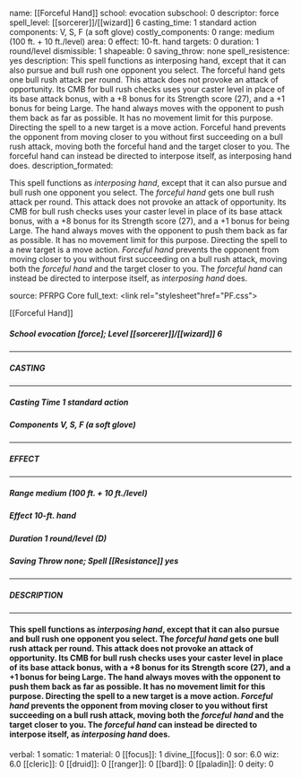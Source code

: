 name: [[Forceful Hand]]
school: evocation
subschool: 0
descriptor: force
spell_level: [[sorcerer]]/[[wizard]] 6
casting_time: 1 standard action
components: V, S, F (a soft glove)
costly_components: 0
range: medium (100 ft. + 10 ft./level)
area: 0
effect: 10-ft. hand
targets: 0
duration: 1 round/level
dismissible: 1
shapeable: 0
saving_throw: none
spell_resistence: yes
description: This spell functions as interposing hand, except that it can also pursue and bull rush one opponent you select. The forceful hand gets one bull rush attack per round. This attack does not provoke an attack of opportunity. Its CMB for bull rush checks uses your caster level in place of its base attack bonus, with a +8 bonus for its Strength score (27), and a +1 bonus for being Large. The hand always moves with the opponent to push them back as far as possible. It has no movement limit for this purpose. Directing the spell to a new target is a move action. Forceful hand prevents the opponent from moving closer to you without first succeeding on a bull rush attack, moving both the forceful hand and the target closer to you. The forceful hand can instead be directed to interpose itself, as interposing hand does.
description_formated: <p>This spell functions as <i>interposing hand</i>, except that it can also pursue and bull rush one opponent you select. The <i><i>forceful</i> hand</i> gets one bull rush attack per round. This attack does not provoke an attack of opportunity. Its CMB for bull rush checks uses your caster level in place of its base attack bonus, with a +8 bonus for its Strength score (27), and a +1 bonus for being Large. The hand always moves with the opponent to push them back as far as possible. It has no movement limit for this purpose. Directing the spell to a new target is a move action. <i>Forceful hand</i> prevents the opponent from moving closer to you without first succeeding on a bull rush attack, moving both the <i><i>forceful</i> hand</i> and the target closer to you. The <i><i>forceful</i> hand</i> can instead be directed to interpose itself, as <i>interposing hand</i> does.</p>
source: PFRPG Core
full_text: <link rel="stylesheet"href="PF.css"><div class="heading"><p class="alignleft">[[Forceful Hand]]</p><div style="clear: both;"></div></div><div><h5><b>School </b>evocation [force]; <b>Level </b>[[sorcerer]]/[[wizard]] 6</h5></div><hr/><div><h5><b>CASTING</b></h5></div><hr/><div><h5><b>Casting Time </b>1 standard action</h5><h5><b>Components </b>V, S, F (a soft glove)</h5></div><hr/><div><h5><b>EFFECT</b></h5></div><hr/><div><h5><b>Range </b>medium (100 ft. + 10 ft./level)</h5><h5><b>Effect </b>10-ft. hand</h5><h5><b>Duration </b>1 round/level (D)</h5><h5><b>Saving Throw </b>none; <b>Spell [[Resistance]] </b>yes</h5></div><hr/><div><h5><b>DESCRIPTION</b></h5></div><hr/><div><h4><p>This spell functions as <i>interposing hand</i>, except that it can also pursue and bull rush one opponent you select. The <i><i>forceful</i> hand</i> gets one bull rush attack per round. This attack does not provoke an attack of opportunity. Its CMB for bull rush checks uses your caster level in place of its base attack bonus, with a +8 bonus for its Strength score (27), and a +1 bonus for being Large. The hand always moves with the opponent to push them back as far as possible. It has no movement limit for this purpose. Directing the spell to a new target is a move action. <i>Forceful hand</i> prevents the opponent from moving closer to you without first succeeding on a bull rush attack, moving both the <i><i>forceful</i> hand</i> and the target closer to you. The <i><i>forceful</i> hand</i> can instead be directed to interpose itself, as <i>interposing hand</i> does.</p></h4></div>
verbal: 1
somatic: 1
material: 0
[[focus]]: 1
divine_[[focus]]: 0
sor: 6.0
wiz: 6.0
[[cleric]]: 0
[[druid]]: 0
[[ranger]]: 0
[[bard]]: 0
[[paladin]]: 0
deity: 0
